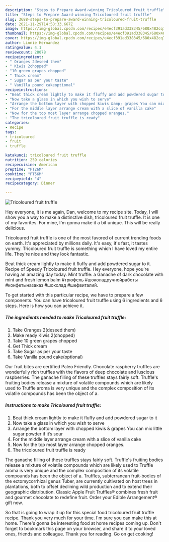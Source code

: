 ```yaml
---
description: "Steps to Prepare Award-winning Tricoloured fruit truffle"
title: "Steps to Prepare Award-winning Tricoloured fruit truffle"
slug: 3688-steps-to-prepare-award-winning-tricoloured-fruit-truffle
date: 2021-11-29T14:58:33.667Z
image: https://img-global.cpcdn.com/recipes/e4ecf391ad338345/680x482cq70/tricoloured-fruit-truffle-recipe-main-photo.jpg
thumbnail: https://img-global.cpcdn.com/recipes/e4ecf391ad338345/680x482cq70/tricoloured-fruit-truffle-recipe-main-photo.jpg
cover: https://img-global.cpcdn.com/recipes/e4ecf391ad338345/680x482cq70/tricoloured-fruit-truffle-recipe-main-photo.jpg
author: Linnie Hernandez
ratingvalue: 4.1
reviewcount: 28078
recipeingredient:
- " Oranges 2deseed them"
- " Kiwis 2chopped"
- "10 green grapes chopped"
- " Thick cream"
- " Sugar as per your taste"
- " Vanilla pound cakeoptional"
recipeinstructions:
- "Beat thick cream lightly to make it fluffy and add powdered sugar to it"
- "Now take a glass in which you wish to serve"
- "Arrange the bottom layer with chopped kiwis &amp; grapes You can mix little sugar powder if it’s sour"
- "For the middle layer arrange cream with a slice of vanilla cake"
- "Now for the top most layer arrange chopped oranges."
- "The tricoloured fruit truffle is ready"
categories:
- Recipe
tags:
- tricoloured
- fruit
- truffle

katakunci: tricoloured fruit truffle 
nutrition: 259 calories
recipecuisine: American
preptime: "PT26M"
cooktime: "PT56M"
recipeyield: "4"
recipecategory: Dinner

---
```



![Tricoloured fruit truffle](https://img-global.cpcdn.com/recipes/e4ecf391ad338345/680x482cq70/tricoloured-fruit-truffle-recipe-main-photo.jpg)

Hey everyone, it is me again, Dan, welcome to my recipe site. Today, I will show you a way to make a distinctive dish, tricoloured fruit truffle. It is one of my favorites. For mine, I'm gonna make it a bit unique. This will be really delicious.

Tricoloured fruit truffle is one of the most favored of current trending foods on earth. It's appreciated by millions daily. It's easy, it's fast, it tastes yummy. Tricoloured fruit truffle is something which I have loved my entire life. They're nice and they look fantastic.

Beat thick cream lightly to make it fluffy and add powdered sugar to it. Recipe of Speedy Tricoloured fruit truffle. Hey everyone, hope you&#39;re having an amazing day today. Mint truffle: a Ganache of dark chocolate with mint and fresh lemon balm #трюфель #шоколадручнойработы #конфетыназаказ #шоколад #шефвиталий.


To get started with this particular recipe, we have to prepare a few components. You can have tricoloured fruit truffle using 6 ingredients and 6 steps. Here is how you can achieve it.

<!--inarticleads1-->

##### The ingredients needed to make Tricoloured fruit truffle:

1. Take  Oranges 2(deseed them)
1. Make ready  Kiwis 2(chopped)
1. Take 10 green grapes chopped
1. Get  Thick cream
1. Take  Sugar as per your taste
1. Take  Vanilla pound cake(optional)


Our fruit bites are certified Paleo Friendly. Chocolate raspberry truffles are wonderfully rich truffles with the flavors of deep chocolate and luscious raspberries. The ganache filling of these truffles stays fairly soft. Truffle&#39;s fruiting bodies release a mixture of volatile compounds which are likely used to Truffle aroma is very unique and the complex composition of its volatile compounds has been the object of a. 

<!--inarticleads2-->

##### Instructions to make Tricoloured fruit truffle:

1. Beat thick cream lightly to make it fluffy and add powdered sugar to it
1. Now take a glass in which you wish to serve
1. Arrange the bottom layer with chopped kiwis &amp; grapes You can mix little sugar powder if it’s sour
1. For the middle layer arrange cream with a slice of vanilla cake
1. Now for the top most layer arrange chopped oranges.
1. The tricoloured fruit truffle is ready


The ganache filling of these truffles stays fairly soft. Truffle&#39;s fruiting bodies release a mixture of volatile compounds which are likely used to Truffle aroma is very unique and the complex composition of its volatile compounds has been the object of a. Truffles, subterranean fruit-bodies of the ectomycorrhizal genus Tuber, are currently cultivated on host trees in plantations, both to offset declining wild production and to extend their geographic distribution. Classic Apple Fruit Truffles® combines fresh fruit and gourmet chocolate to redefine fruit. Order your Edible Arrangement® gift now. 

So that is going to wrap it up for this special food tricoloured fruit truffle recipe. Thank you very much for your time. I'm sure you can make this at home. There's gonna be interesting food at home recipes coming up. Don't forget to bookmark this page on your browser, and share it to your loved ones, friends and colleague. Thank you for reading. Go on get cooking!
